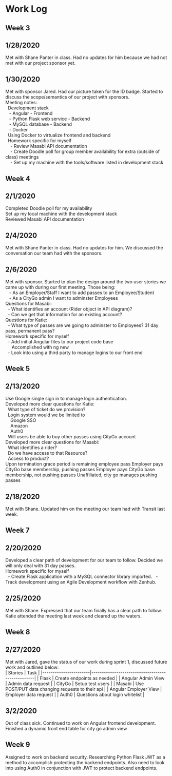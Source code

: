 # Work Log
## Week 3
## 1/28/2020
Met with Shane Panter in class. Had no updates for him because we had not met with our project sponsor yet.  

## 1/30/2020
Met with sponsor Jared. Had our picture taken for the ID badge. Started to discuss the scope/semantics of our project with sponsors.  
Meeting notes:  
&nbsp;&nbsp;Development stack  
&nbsp;&nbsp;&nbsp;- Angular - Frontend  
&nbsp;&nbsp;&nbsp;- Python Flask web service - Backend  
&nbsp;&nbsp;&nbsp;- MySQL database - Backend  
&nbsp;&nbsp;&nbsp;- Docker  
&nbsp;&nbsp;Using Docker to virtualize frontend and backend  
&nbsp;&nbsp;Homework specific for myself  
&nbsp;&nbsp;&nbsp;&nbsp;- Review Masabi API documentation  
&nbsp;&nbsp;&nbsp;&nbsp;- Create Doodle poll for group member availability for extra (outside of class) meetings  
&nbsp;&nbsp;&nbsp;&nbsp;- Set up my machine with the tools/software listed in development stack  

## Week 4
## 2/1/2020
Completed Doodle poll for my availability  
Set up my local machine with the development stack  
Reviewed Masabi API documentation  

## 2/4/2020
Met with Shane Panter in class. Had no updates for him. We discussed the conversation our team had with the sponsors.

## 2/6/2020
Met with sponsor. Started to plan the design around the two user stories we came up with during our first meeting. Those being:  
&nbsp;&nbsp; - As an Employer/Staff I want to add passes to an Employee/Student  
&nbsp;&nbsp; - As a CityGo admin I want to adminster Employees  
Questions for Masabi:  
&nbsp;&nbsp;- What identifies an account (Rider object in API diagram)?  
&nbsp;&nbsp;- Can we get that information for an existing account?  
Questions for Katie:  
&nbsp;&nbsp;- What type of passes are we going to adminster to Employees? 31 day pass, permanent pass?  
Homework specific for myself  
&nbsp;&nbsp;- Add initial Angular files to our project code base  
&nbsp;&nbsp;&nbsp;&nbsp; Accomplished with ng new  
&nbsp;&nbsp;- Look into using a third party to manage logins to our front end  

## Week 5
## 2/13/2020  
Use Google single sign in to manage login authentication.  
Developed more clear questions for Katie:  
&nbsp;&nbsp;What type of ticket do we provision?  
&nbsp;&nbsp;Login system would we be limited to  
&nbsp;&nbsp;&nbsp;&nbsp;Google SSO  
&nbsp;&nbsp;&nbsp;&nbsp;Amazon  
&nbsp;&nbsp;&nbsp;&nbsp;Auth0  
&nbsp;&nbsp;Will users be able to buy other passes using CityGo account  
Developed more clear questions for Masabi:  
&nbsp;&nbsp;What identifies a rider?  
&nbsp;&nbsp;Do we have access to that Resource?  
&nbsp;&nbsp;Access to product?  
Upon termination grace period is remaining employee pass 
Employer pays CityGo base membership, pushing passes
Employer pays CityGo base membership, not pushing passes
Unaffiliated, city go manages pushing passes  

## 2/18/2020
Met with Shane. Updated him on the meeting our team had with Transit last week.  

## Week 7
## 2/20/2020
Developed a clear path of development for our team to follow. Decided we will only deal with 31 day passes.  
Homework specific for myself  
&nbsp;&nbsp;- Create Flask application with a MySQL connector library imported.
&nbsp;&nbsp;- Track development using an Agile Development workflow with Zenhub.

## 2/25/2020
Met with Shane. Expressed that our team finally has a clear path to follow. Katie attended the meeting last week and cleared up the waters.

## Week 8
## 2/27/2020
Met with Jared, gave the status of our work during sprint 1, discussed future work and outlined below:  
| Stories               | Task                                             |
|-----------------------|--------------------------------------------------|
| Flask                 | Create endpoints as needed                       |
| Angular Admin View    | Admin data request                               |
| CityGo                | Setup test users                                 |
| Masabi                | Use POST/PUT data changing requests to their api |
| Angular Employer View | Employer data request                            |
| Auth0                 | Questions about login whitelist                  |

## 3/2/2020
Out of class sick. Continued to work on Angular frontend development. Finished a dynamic front end table for city go admin view

## Week 9
Assigned to work on backend security. Researching Python Flask JWT as a method to accomplish protecting the backend endpoints. Also need to look into using Auth0 in conjunction with JWT to protect backend endpoints.
